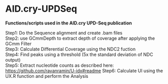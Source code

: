 # AID.cry-UPDSeq
**Functions/scripts used in the AID.cry UPD-Seq publication**

Step1: Do the Sequence alignment and create .bam files    
Step2: use GCmmDepth to extract depth of coverage after applying the GCmm Filter    
Step3: Calculate Differential Coverage using the NDC2 fuction       
Step4: Find peaks using a threshold (5x the standard deviation of NDC output)       
Step5: Extract nucleotide counts as described here: https://github.com/rayanramin/U-idx#readme
Step6: Calculate UI using the UX.R function and perform the Analysis
